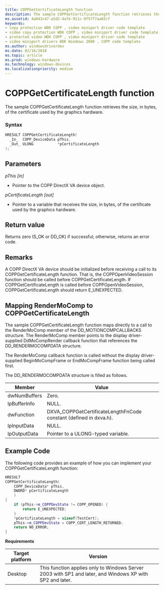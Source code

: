 ```yaml
---
title: COPPGetCertificateLength function
description: The sample COPPGetCertificateLength function retrieves the size, in bytes, of the certificate used by the graphics hardware.
ms.assetid: 4a043c47-a5d2-4a7e-911c-9f57f7aa82cf
keywords:
- copy protection WDK COPP , video miniport driver code template
- video copy protection WDK COPP , video miniport driver code template
- protected video WDK COPP , video miniport driver code template
- video miniport drivers WDK Windows 2000 , COPP code template
ms.author: windowsdriverdev
ms.date: 02/16/2018
ms.topic: article
ms.prod: windows-hardware
ms.technology: windows-devices
ms.localizationpriority: medium
---
```


# COPPGetCertificateLength function

The sample COPPGetCertificateLength function retrieves the size, in bytes, of the certificate used by the graphics hardware.

### Syntax

```cpp
HRESULT COPPGetCertificateLength(
  _In_  COPP_DeviceData pThis,
  _Out_ ULONG           *pCertificateLength
);
```

## Parameters

*pThis [in]*

* Pointer to the COPP DirectX VA device object.

*pCertificateLength [out]*

* Pointer to a variable that receives the size, in bytes, of the certificate used by the graphics hardware.

## Return value

Returns zero (S_OK or DD_OK) if successful; otherwise, returns an error code.

## Remarks

A COPP DirectX VA device should be initialized before receiving a call to its COPPGetCertificateLength function. That is, the COPPOpenVideoSession function should be called before COPPGetCertificateLength. If COPPGetCertificateLength is called before COPPOpenVideoSession, COPPGetCertificateLength should return E_UNEXPECTED.

## Mapping RenderMoComp to COPPGetCertificateLength

The sample COPPGetCertificateLength function maps directly to a call to the RenderMoComp member of the DD_MOTIONCOMPCALLBACKS structure. The RenderMoComp member points to the display driver-supplied DdMoCompRender callback function that references the DD_RENDERMOCOMPDATA structure.

The RenderMoComp callback function is called without the display driver-supplied BeginMoCompFrame or EndMoCompFrame function being called first.

The DD_RENDERMOCOMPDATA structure is filled as follows.

| Member | Value |
| -- | -- |
| dwNumBuffers | Zero. |
| lpBufferInfo | NULL. |
| dwFunction | DXVA_COPPGetCertificateLengthFnCode constant (defined in dxva.h). |
| lpInputData | NULL. |
| lpOutputData | Pointer to a ULONG-typed variable. |

## Example Code

The following code provides an example of how you can implement your COPPGetCertificateLength function:

```cpp
HRESULT
COPPGetCertificateLength(
    COPP_DeviceData* pThis,
    DWORD* pCertificateLength
    )
{
    if (pThis->m_COPPDevState != COPP_OPENED) {
        return E_UNEXPECTED;
    }
    *pCertificateLength = sizeof(TestCert);
    pThis->m_COPPDevState = COPP_CERT_LENGTH_RETURNED;
    return NO_ERROR;
}
```

**Requirements**

| Target platform | Version |
| -- | -- |
| Desktop | This function applies only to Windows Server 2003 with SP1 and later, and Windows XP with SP2 and later. |




